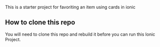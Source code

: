 This is a starter project for favoriting an item using cards in ionic

## How to clone this repo

You will need to clone this repo and rebuild it before you can run this Ionic Project. 


